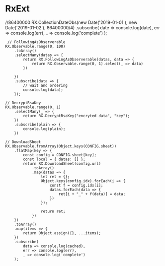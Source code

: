 # RxExt

//86400000
     RX.CollectionDateObs(new Date('2019-01-01'), new Date('2019-01-02'), 86400000/4)
         .subscribe(
             date => console.log(date),
             err => console.log(err),
             _ => console.log('complete')
         );

     // FollowingAsObserverable
    RX.Observable.range(0, 100)
        .toArray()
        .selectMany(datas => {
            return RX.FollowingAsObserverable(datas, data => {
                return RX.Observable.range(0, 1).select(_ => data)
            })

        })
        .subscribe(data => {
            // wait and ordering
            console.log(data);
        });

    // DecryptRsaKey
    RX.Observable.range(0, 1)
        .selectMany(_ => {
            return RX.DecryptRsaKey("encryted data", "key");
        })
        .subscribe(plain => {
            console.log(plain);
        })

    // DownloadSheet
    RX.Observable.fromArray(Object.keys(CONFIG.sheet))
        .flatMap(key => {
            const config = CONFIG.sheet[key];
            const local = { datas: [] };
            return RX.DownloadSheet(config.url)
                .toArray()
                .map(datas => {
                    let ret = {};
                    Object.keys(config.idx).forEach(i => {
                        const f = config.idx[i];
                        datas.forEach(data => {
                            ret[i + "_" + f(data)] = data;
                        })
                    });

                    return ret;
                })
        })
        .toArray()
        .map(items => {
            return Object.assign({}, ...items);
        })
        .subscribe(
            data => console.log(cached),
            err => console.log(err),
            _ => console.log('complete')
        );
